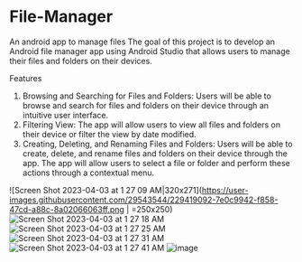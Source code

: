 # File-Manager
An android app to manage files
The goal of this project is to develop an Android file manager app using Android Studio
that allows users to manage their files and folders on their devices. 

Features
1. Browsing and Searching for Files and Folders: Users will be able to browse and
search for files and folders on their device through an intuitive user interface.
2. Filtering View: The app will allow users to view all files and folders on their
device or filter the view by date modified.
3. Creating, Deleting, and Renaming Files and Folders: Users will be able to create,
delete, and rename files and folders on their device through the app. The app will
allow users to select a file or folder and perform these actions through a
contextual menu.

![Screen Shot 2023-04-03 at 1 27 09 AM|320x271](https://user-images.githubusercontent.com/29543544/229419092-7e0c9942-f858-47cd-a88c-8a02066063ff.png | =250x250)
![Screen Shot 2023-04-03 at 1 27 18 AM](https://user-images.githubusercontent.com/29543544/229419103-792aa326-2d5e-4d6a-bb2f-aa4b4772f365.png)
![Screen Shot 2023-04-03 at 1 27 25 AM](https://user-images.githubusercontent.com/29543544/229419110-db819cd7-8613-424d-8821-c11543bd0187.png)
![Screen Shot 2023-04-03 at 1 27 31 AM](https://user-images.githubusercontent.com/29543544/229419113-26744795-9fa2-49e7-b193-8014f55c4c61.png)
![Screen Shot 2023-04-03 at 1 27 41 AM](https://user-images.githubusercontent.com/29543544/229419115-21bdbcc2-3308-4349-b9fe-1bd1ae3915ad.png)
![image](https://user-images.githubusercontent.com/29543544/229420291-1d3b87c7-a181-43b6-b4b9-307ae844f959.png)
